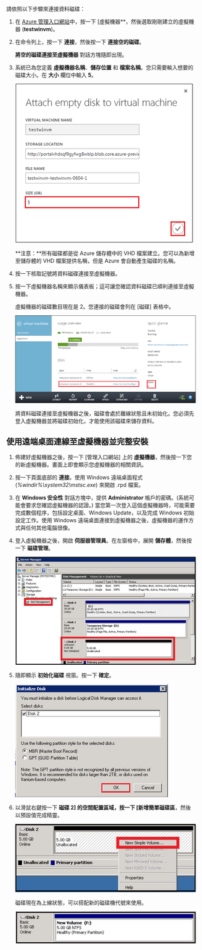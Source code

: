 請依照以下步驟來連接資料磁碟：

1.  在 [Azure 管理入口網站][1]中，按一下 [虛擬機器**，然後選取剛剛建立的虛擬機器 (**testwinvm**)。

2.  在命令列上，按一下 **連接**，然後按一下 **連接空的磁碟**。
    
    **將空的磁碟連接至虛擬機器** 對話方塊隨即出現。

3.  系統已為您定義 **虛擬機器名稱**、**儲存位置** 和 **檔案名稱**。您只需要輸入想要的磁碟大小。在
    **大小** 欄位中輸入 **5**。
    
    ![連接空的磁碟](./media/attach-data-disk-windows-server-2008-vm-in-portal/AttachDataDiskWinVM2.png)
    
    **注意：**所有磁碟都是從 Azure 儲存體中的 VHD 檔案建立。您可以為新增至儲存體的 VHD 檔案提供名稱，但是 Azure
    會自動產生磁碟的名稱。

4.  按一下核取記號將資料磁碟連接至虛擬機器。

5.  按一下虛擬機器名稱來顯示儀表板；這可讓您確認資料磁碟已順利連接至虛擬機器。
    
    虛擬機器的磁碟數目現在是 2。您連接的磁碟會列在 [磁碟] 表格中。
    
    ![連接空的磁碟](./media/attach-data-disk-windows-server-2008-vm-in-portal/AttachDataDiskWinVM3.png)
    
    將資料磁碟連接至虛擬機器之後，磁碟會處於離線狀態且未初始化。您必須先登入虛擬機器並將磁碟初始化，才能使用該磁碟來儲存資料。
## 使用遠端桌面連線至虛擬機器並完整安裝

1.  佈建好虛擬機器之後，按一下 [管理入口網站] 上的
    **虛擬機器**，然後按一下您的新虛擬機器。畫面上即會顯示您虛擬機器的相關資訊。

2.  按一下頁面底部的 **連接**。使用 Windows 遠端桌面程式
    (*%windir%\\system32\\mstsc.exe*) 來開啟 .rpd 檔案。

3.  在 **Windows 安全性** 對話方塊中，提供 **Administrator**
    帳戶的密碼。(系統可能會要求您確認虛擬機器的認證。) 當您第一次登入這個虛擬機器時，可能需要完成數個程序，包括設定桌面、Windows
    Update，以及完成 Windows 初始設定工作。使用 Windows
    遠端桌面連接到虛擬機器之後，虛擬機器的運作方式與任何其他電腦很像。

4.  登入虛擬機器之後，開啟 **伺服器管理員**。在左窗格中，展開 **儲存體**，然後按一下 **磁碟管理**。
    
    ![伺服器管理員](./media/attach-data-disk-windows-server-2008-vm-in-portal/servermanager.png)

5.  隨即顯示 **初始化磁碟** 視窗。按一下 **確定**。
    
    ![初始化磁碟](./media/attach-data-disk-windows-server-2008-vm-in-portal/initializedisk0.png)

6.  以滑鼠右鍵按一下 **磁碟 2] 的空間配置區域，按一下 [新增簡單磁碟區**，然後以預設值完成精靈。
    
    ![新增簡單磁碟區](./media/attach-data-disk-windows-server-2008-vm-in-portal/initializediskvolume.png)
    
    磁碟現在為上線狀態，可以搭配新的磁碟機代號來使用。
    
    ![初始化成功](./media/attach-data-disk-windows-server-2008-vm-in-portal/initializesuccess.png)



[1]: http://manage.windowsazure.com
